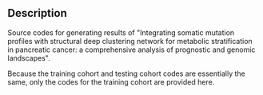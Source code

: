 # 
## Description
Source codes for generating results of "Integrating somatic mutation profiles with structural deep clustering network for metabolic stratification in pancreatic cancer: a comprehensive analysis of prognostic and genomic landscapes". 


Because the training cohort and testing cohort codes are essentially the same, only the codes for the training cohort are provided here.



